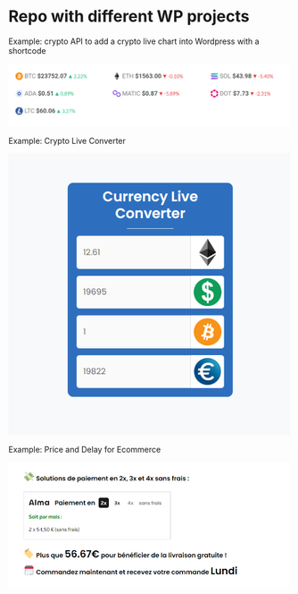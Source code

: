 # Repo with different WP projects

Example: crypto API to add a crypto live chart into Wordpress with a shortcode

![Crypto](Cryptos/Cryptos2.png)


Example: Crypto Live Converter

![Crypto](Convert/Convert.PNG)

Example: Price and Delay for Ecommerce

![CalaTienda](CalaTienda/Calatienda.PNG)


